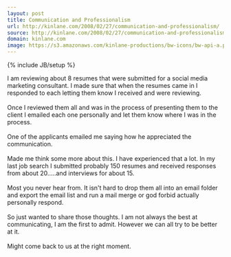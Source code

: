 ```yaml
---
layout: post
title: Communication and Professionalism
url: http://kinlane.com/2008/02/27/communication-and-professionalism/
source: http://kinlane.com/2008/02/27/communication-and-professionalism/
domain: kinlane.com
image: https://s3.amazonaws.com/kinlane-productions/bw-icons/bw-api-a.png
---
```

{% include JB/setup %}

<p>
     I am reviewing about 8 resumes that were submitted for a social media marketing consultant. I made sure that when the resumes came in I responded to each letting them know I received and were reviewing.
     <br />
     <br />
     Once I reviewed them all and was in the process of presenting them to the client I emailed each one personally and let them know where I was in the process.
     <br />
     <br />
     One of the applicants emailed me saying how he appreciated the communication.
     <br />
     <br />
     Made me think some more about this. I have experienced that a lot. In my last job search I submitted probably 150 resumes and received responses from about 20.....and interviews for about 15.
     <br />
     <br />
     Most you never hear from. It isn't hard to drop them all into an email folder and export the email list and run a mail merge or god forbid actually personally respond.
     <br />
     <br />
     So just wanted to share those thoughts. I am not always the best at communicating, I am the first to admit. However we can all try to be better at it.
     <br />
     <br />
     Might come back to us at the right moment.
</p>